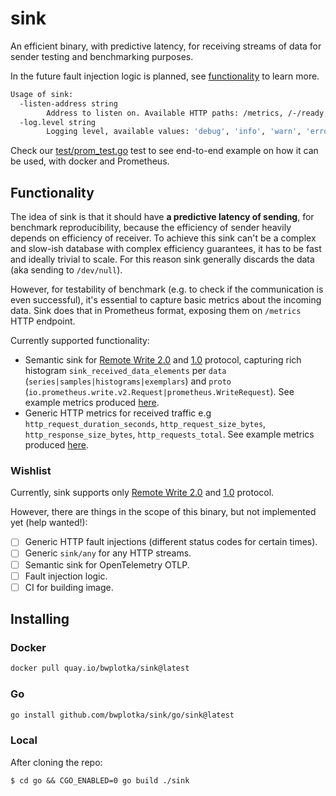 # sink

An efficient binary, with predictive latency, for receiving streams of data for sender testing and benchmarking purposes.

In the future fault injection logic is planned, see [functionality](#functionality) to learn more.

```bash mdox-exec="bash scripts/format_help.sh"
Usage of sink:
  -listen-address string
    	Address to listen on. Available HTTP paths: /metrics, /-/ready, /-/health, /sink/prw (default ":9011")
  -log.level string
    	Logging level, available values: 'debug', 'info', 'warn', 'error'. (default "info")
```

Check our [test/prom_test.go](./test/prom_test.go) test to see end-to-end example on how it can be used, with docker and Prometheus.

## Functionality

The idea of sink is that it should have **a predictive latency of sending**, for benchmark reproducibility, because the efficiency of sender heavily depends on efficiency of receiver. To achieve this sink can't be a complex and slow-ish database with complex efficiency guarantees, it has to be fast and ideally trivial to scale. For this reason sink generally discards the data (aka sending to `/dev/null`).

However, for testability of benchmark (e.g. to check if the communication is even successful), it's essential to capture basic metrics about the incoming data. Sink does that in Prometheus format, exposing them on `/metrics` HTTP endpoint.

Currently supported functionality:

* Semantic sink for [Remote Write 2.0](https://prometheus.io/docs/specs/remote_write_spec_2_0/) and [1.0](https://prometheus.io/docs/specs/remote_write_spec/) protocol, capturing rich histogram `sink_received_data_elements` per `data` (`series|samples|histograms|exemplars`) and `proto` (`io.prometheus.write.v2.Request|prometheus.WriteRequest`). See example metrics produced [here](./example-metrics.promtext).
* Generic HTTP metrics for received traffic e.g `http_request_duration_seconds`, `http_request_size_bytes`, `http_response_size_bytes`, `http_requests_total`. See example metrics produced [here](./example-metrics.promtext).

### Wishlist

Currently, sink supports only [Remote Write 2.0](https://prometheus.io/docs/specs/remote_write_spec_2_0/) and [1.0](https://prometheus.io/docs/specs/remote_write_spec/) protocol.

However, there are things in the scope of this binary, but not implemented yet (help wanted!):

* [ ] Generic HTTP fault injections (different status codes for certain times).
* [ ] Generic `sink/any` for any HTTP streams.
* [ ] Semantic sink for OpenTelemetry OTLP.
* [ ] Fault injection logic.
* [ ] CI for building image.

## Installing

### Docker

```bash
docker pull quay.io/bwplotka/sink@latest
```

### Go

```bash
go install github.com/bwplotka/sink/go/sink@latest
```

### Local

After cloning the repo:

`$ cd go && CGO_ENABLED=0 go build ./sink`
